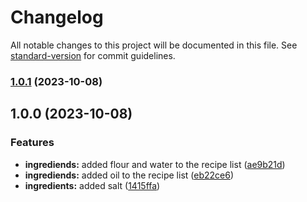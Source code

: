 # Changelog

All notable changes to this project will be documented in this file. See [standard-version](https://github.com/conventional-changelog/standard-version) for commit guidelines.

### [1.0.1](https://github.com/mokkapps/changelog-generator-demo/compare/v1.0.0...v1.0.1) (2023-10-08)

## 1.0.0 (2023-10-08)


### Features

* **ingrediends:** added flour and water to the recipe list ([ae9b21d](https://github.com/mokkapps/changelog-generator-demo/commits/ae9b21d29a3ec5b2ce6239c1dda8060dd9bb171a))
* **ingrediends:** added oil to the recipe list ([eb22ce6](https://github.com/mokkapps/changelog-generator-demo/commits/eb22ce649cca9eeedb6ea977883d37fe8c11cf0e))
* **ingredients:** added salt ([1415ffa](https://github.com/mokkapps/changelog-generator-demo/commits/1415ffab3b03e87330586f682c758c718af9b49a))
